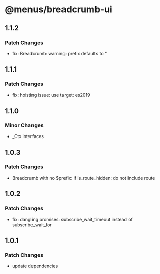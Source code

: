 # @menus/breadcrumb-ui

## 1.1.2

### Patch Changes

- fix: Breadcrumb: warning: prefix defaults to ''

## 1.1.1

### Patch Changes

- fix: hoisting issue: use target: es2019

## 1.1.0

### Minor Changes

- \_Ctx interfaces

## 1.0.3

### Patch Changes

- Breadcrumb with no \$prefix: if is_route_hidden: do not include route

## 1.0.2

### Patch Changes

- fix: dangling promises: subscribe_wait_timeout instead of subscribe_wait_for

## 1.0.1

### Patch Changes

- update dependencies
